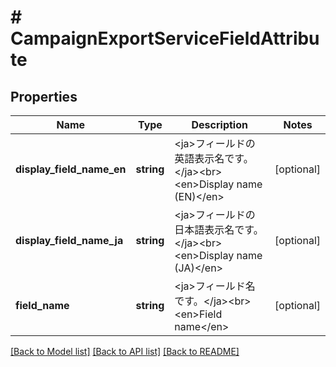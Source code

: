 # # CampaignExportServiceFieldAttribute

## Properties

Name | Type | Description | Notes
------------ | ------------- | ------------- | -------------
**display_field_name_en** | **string** | &lt;ja&gt;フィールドの英語表示名です。&lt;/ja&gt;&lt;br&gt;&lt;en&gt;Display name (EN)&lt;/en&gt; | [optional] 
**display_field_name_ja** | **string** | &lt;ja&gt;フィールドの日本語表示名です。&lt;/ja&gt;&lt;br&gt;&lt;en&gt;Display name (JA)&lt;/en&gt; | [optional] 
**field_name** | **string** | &lt;ja&gt;フィールド名です。&lt;/ja&gt;&lt;br&gt;&lt;en&gt;Field name&lt;/en&gt; | [optional] 

[[Back to Model list]](../../README.md#documentation-for-models) [[Back to API list]](../../README.md#documentation-for-api-endpoints) [[Back to README]](../../README.md)


